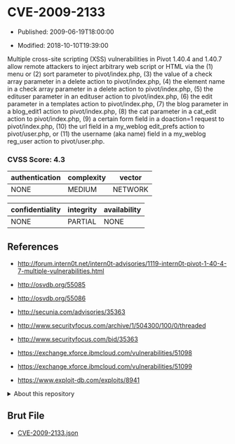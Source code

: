 # CVE-2009-2133

- Published: 2009-06-19T18:00:00

- Modified: 2018-10-10T19:39:00

Multiple cross-site scripting (XSS) vulnerabilities in Pivot 1.40.4 and 1.40.7 allow remote attackers to inject arbitrary web script or HTML via the (1) menu or (2) sort parameter to pivot/index.php, (3) the value of a check array parameter in a delete action to pivot/index.php, (4) the element name in a check array parameter in a delete action to pivot/index.php, (5) the edituser parameter in an edituser action to pivot/index.php, (6) the edit parameter in a templates action to pivot/index.php, (7) the blog parameter in a blog_edit1 action to pivot/index.php, (8) the cat parameter in a cat_edit action to pivot/index.php, (9) a certain form field in a doaction=1 request to pivot/index.php, (10) the url field in a my_weblog edit_prefs action to pivot/user.php, or (11) the username (aka name) field in a my_weblog reg_user action to pivot/user.php.

### CVSS Score: **4.3**

| authentication | complexity | vector |
| --- | --- | --- |
| NONE | MEDIUM | NETWORK |

| confidentiality | integrity | availability |
| --- | --- | --- |
| NONE | PARTIAL | NONE |

## References

* http://forum.intern0t.net/intern0t-advisories/1119-intern0t-pivot-1-40-4-7-multiple-vulnerabilities.html

* http://osvdb.org/55085

* http://osvdb.org/55086

* http://secunia.com/advisories/35363

* http://www.securityfocus.com/archive/1/504300/100/0/threaded

* http://www.securityfocus.com/bid/35363

* https://exchange.xforce.ibmcloud.com/vulnerabilities/51098

* https://exchange.xforce.ibmcloud.com/vulnerabilities/51099

* https://www.exploit-db.com/exploits/8941

<details>
<summary>About this repository</summary> 

  This repository is part of the project [Live Hack CVE](https://github.com/Live-Hack-CVE). Main website can be found [www.live-hack.org](https://www.live-hack.org) 
  
  Made by [Sn0wAlice](https://github.com/Sn0wAlice) for the people that care about security and need to have a feed of the latest CVEs. Hope you enjoy it, don't forget to star the repo and follow me on [Twitter](https://twitter.com/Sn0wAlice) and [Github](https://github.com/Sn0wAlice). And that is my [personnal website](https://www.alice-snow.me/)

  - [Home Page](https://github.com/Live-Hack-CVE)
  - [Framework](https://github.com/Live-Hack-CVE/cve-framework)
  - [CVE database](https://github.com/Live-Hack-CVE/full_database)
  - [Changelog](https://github.com/Live-Hack-CVE/Changelog)
</details>

## Brut File

* [CVE-2009-2133.json](https://raw.githubusercontent.com/Live-Hack-CVE/full_database/main/cves/2009/CVE-2009-2133.json)

